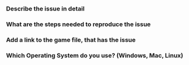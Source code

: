 ### Describe the issue in detail



### What are the steps needed to reproduce the issue



### Add a link to the game file, that has the issue



### Which Operating System do you use? (Windows, Mac, Linux)